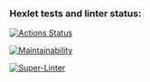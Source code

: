### Hexlet tests and linter status:

[![Actions Status](https://github.com/manylov/frontend-project-lvl2/workflows/hexlet-check/badge.svg)](https://github.com/manylov/frontend-project-lvl2/actions)

[![Maintainability](https://api.codeclimate.com/v1/badges/7db92ae733901f4818dd/maintainability)](https://codeclimate.com/github/manylov/frontend-project-lvl2/maintainability)

[![Super-Linter](https://github.com/manylov/frontend-project-lvl2/actions/workflows/superlinter.yml/badge.svg)](https://github.com/manylov/frontend-project-lvl2/actions/workflows/superlinter.yml)
